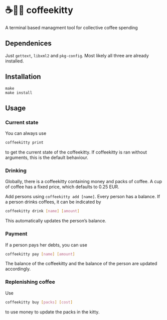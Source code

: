 # ☕🫰😺 coffeekitty

A terminal based managment tool for collective coffee spending


## Dependenices

Just `gettext`, `libxml2` and `pkg-config`.
Most likely all three are already installed.


## Installation

```
make
make install
```


## Usage

### Current state

You can always use

```bash
coffeekitty print
```

to get the current state of the coffeekitty.
If coffeekitty is ran without arguments, this is the default behaviour.

### Drinking

Globally, there is a coffeekitty containing money and packs of coffee.
A cup of coffee has a fixed price, which defaults to 0.25 EUR.

Add persons using `coffeekitty add [name]`.
Every person has a balance. If a person drinks coffees, it can be indicated by

```bash
coffeekitty drink [name] [amount]
```

This automatically updates the person’s balance.


### Payment

If a person pays her debts, you can use

```bash
coffeekitty pay [name] [amount]
```
The balance of the coffeekitty and the balance of the person are updated accordingly.


### Replenishing coffee

Use 

```bash
coffeekitty buy [packs] [cost]
```

to use money to update the packs in the kitty.